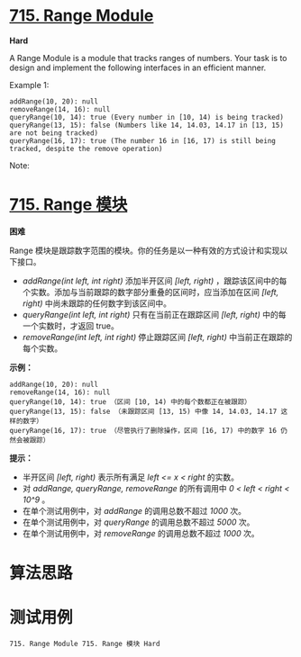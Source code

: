 # [715. Range Module][enTitle]

**Hard**

A Range Module is a module that tracks ranges of numbers. Your task is to design and implement the following interfaces in an efficient manner.
















Example 1:

```
addRange(10, 20): null
removeRange(14, 16): null
queryRange(10, 14): true (Every number in [10, 14) is being tracked)
queryRange(13, 15): false (Numbers like 14, 14.03, 14.17 in [13, 15) are not being tracked)
queryRange(16, 17): true (The number 16 in [16, 17) is still being tracked, despite the remove operation)

```



Note:









# [715. Range 模块][cnTitle]

**困难**

Range 模块是跟踪数字范围的模块。你的任务是以一种有效的方式设计和实现以下接口。

-  *addRange(int left, int right)*  添加半开区间  *[left, right)* ，跟踪该区间中的每个实数。添加与当前跟踪的数字部分重叠的区间时，应当添加在区间  *[left, right)*  中尚未跟踪的任何数字到该区间中。 
-  *queryRange(int left, int right)*  只有在当前正在跟踪区间  *[left, right)*  中的每一个实数时，才返回 true。 
-  *removeRange(int left, int right)*  停止跟踪区间  *[left, right)*  中当前正在跟踪的每个实数。



**示例：** 

```
addRange(10, 20): null
removeRange(14, 16): null
queryRange(10, 14): true （区间 [10, 14) 中的每个数都正在被跟踪）
queryRange(13, 15): false （未跟踪区间 [13, 15) 中像 14, 14.03, 14.17 这样的数字）
queryRange(16, 17): true （尽管执行了删除操作，区间 [16, 17) 中的数字 16 仍然会被跟踪）

```



**提示：** 

- 半开区间  *[left, right)*  表示所有满足  *left <= x < right*  的实数。 
- 对  *addRange, queryRange, removeRange*  的所有调用中  *0 < left < right < 10^9* 。 
- 在单个测试用例中，对  *addRange*  的调用总数不超过  *1000*  次。 
- 在单个测试用例中，对  *queryRange*  的调用总数不超过  *5000*  次。 
- 在单个测试用例中，对  *removeRange*  的调用总数不超过  *1000*  次。






# 算法思路

# 测试用例
```
715. Range Module 715. Range 模块 Hard
```

[enTitle]: https://leetcode.com/problems/range-module/
[cnTitle]: https://leetcode-cn.com/problems/range-module/
